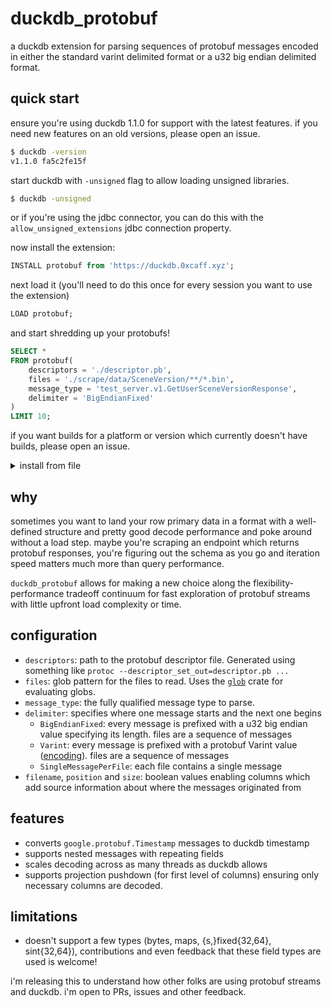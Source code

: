 # duckdb_protobuf

a duckdb extension for parsing sequences of protobuf messages encoded in either 
the standard varint delimited format or a u32 big endian delimited format.

## quick start

ensure you're using duckdb 1.1.0 for support with the latest features. if you
need new features on an old versions, please open an issue.

```bash
$ duckdb -version
v1.1.0 fa5c2fe15f
```

start duckdb with `-unsigned` flag to allow loading unsigned libraries.

```bash
$ duckdb -unsigned
```

or if you're using the jdbc connector, you can do this with the
`allow_unsigned_extensions` jdbc connection property.

now install the extension:

```sql
INSTALL protobuf from 'https://duckdb.0xcaff.xyz';
```

next load it (you'll need to do this once for every session you want to use 
the extension)

```sql
LOAD protobuf;
```

and start shredding up your protobufs!

```sql
SELECT *
FROM protobuf(
    descriptors = './descriptor.pb',
    files = './scrape/data/SceneVersion/**/*.bin',
    message_type = 'test_server.v1.GetUserSceneVersionResponse',
    delimiter = 'BigEndianFixed'
)
LIMIT 10;
```

if you want builds for a platform or version which currently doesn't have
builds, please open an issue.

<details>
  <summary>install from file</summary>

download the latest version from
[releases](https://github.com/0xcaff/duckdb_protobuf/releases). if you're on
macOS, blow away the quarantine params with the following to allow the file
to be loaded

```sh
$ xattr -d com.apple.quarantine /Users/martin/Downloads/protobuf.duckdb_extension
```

next load the extension

```sql
LOAD '/Users/martin/Downloads/protobuf.duckdb_extension';
```
</details>

## why

sometimes you want to land your row primary data in a format with a well-defined
structure and pretty good decode performance and poke around without a load
step. maybe you're scraping an endpoint which returns protobuf responses, you're
figuring out the schema as you go and iteration speed matters much more than 
query performance.

`duckdb_protobuf` allows for making a new choice along the
flexibility-performance tradeoff continuum for fast exploration of protobuf 
streams with little upfront load complexity or time.

## configuration

* `descriptors`: path to the protobuf descriptor file. Generated using something
  like `protoc --descriptor_set_out=descriptor.pb ...`
* `files`: glob pattern for the files to read. Uses the [`glob`][glob] crate 
  for evaluating globs.
* `message_type`: the fully qualified message type to parse.
* `delimiter`: specifies where one message starts and the next one begins
  * `BigEndianFixed`: every message is prefixed with a u32 big endian value 
    specifying its length. files are a sequence of messages
  * `Varint`: every message is prefixed with a protobuf Varint value
    ([encoding](https://protobuf.dev/programming-guides/encoding/#varints)). 
    files are a sequence of messages
  * `SingleMessagePerFile`: each file contains a single message
* `filename`, `position` and `size`: boolean values enabling columns which add
  source information about where the messages originated from

## features

* converts `google.protobuf.Timestamp` messages to duckdb timestamp
* supports nested messages with repeating fields
* scales decoding across as many threads as duckdb allows
* supports projection pushdown (for first level of columns) ensuring only
  necessary columns are decoded.

## limitations

* doesn't support a few types (bytes, maps, {s,}fixed{32,64}, sint{32,64}), 
  contributions and even feedback that these field types are used is welcome!

i'm releasing this to understand how other folks are using protobuf streams and
duckdb. i'm open to PRs, issues and other feedback.

[glob]: https://docs.rs/glob/latest/glob/